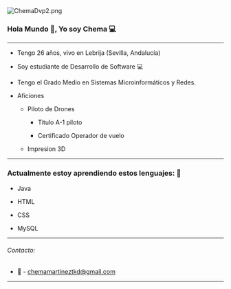 <img src="file:///C:/Users/Chema-Programacion/Downloads/ChemaDvp2.png" title="" alt="ChemaDvp2.png" data-align="center">

### Hola Mundo :wave:, Yo soy Chema :computer:

***

* Tengo 26 años, vivo en Lebrija (Sevilla, Andalucía)

* Soy estudiante de Desarrollo de Software :computer: 

* Tengo el Grado Medio en Sistemas Microinformáticos y Redes.

* Aficiones
  
  * Piloto de Drones
    
    * Titulo A-1 piloto
    
    * Certificado Operador de vuelo
  
  * Impresion 3D

---

### Actualmente estoy aprendiendo estos lenguajes: :pencil:

- Java

- HTML

- CSS

- MySQL

---

###### Contacto:

- :email: - chemamartineztkd@gmail.com

---

 
